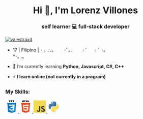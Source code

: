 <h1 align="center">Hi 👋, I'm Lorenz Villones</h1>
<h3 align="center">self learner 💻 full-stack developer</h3>

<p align="left"> <a href="https://twitter.com/valestraxd" target="blank"><img src="https://img.shields.io/twitter/follow/valestraxd?logo=twitter&style=for-the-badge" alt="valestraxd" /></a> </p>

- 17 | Filipino | ･ ｡
    ∴｡　
　･ﾟ｡. 
　　･ ﾟ
　 ･ ﾟ
     ･｡     
   *･｡
      .｡  

- 🌱 I’m currently learning **Python, Javascript, C#, C++**

- ⚡ **I learn online (not currently in a program)**

<h3 align="left">My Skills:</h3>
<p align="left"> <a href="https://www.youtube.com/watch?v=dQw4w9WgXcQ" target="_blank" rel="noreferrer"> <img src="https://raw.githubusercontent.com/devicons/devicon/master/icons/css3/css3-original-wordmark.svg" alt="css3" width="40" height="40"/> </a> <a href="https://www.youtube.com/watch?v=dQw4w9WgXcQ" target="_blank" rel="noreferrer"> <img src="https://raw.githubusercontent.com/devicons/devicon/master/icons/html5/html5-original-wordmark.svg" alt="html5" width="40" height="40"/> </a> <a href="https://www.youtube.com/watch?v=dQw4w9WgXcQ" target="_blank" rel="noreferrer"> <img src="https://raw.githubusercontent.com/devicons/devicon/master/icons/javascript/javascript-original.svg" alt="javascript" width="40" height="40"/> </a> <a href="https://www.youtube.com/watch?v=dQw4w9WgXcQ" target="_blank" rel="noreferrer"> <img src="https://raw.githubusercontent.com/devicons/devicon/master/icons/python/python-original.svg" alt="python" width="40" height="40"/> </a> </p>
